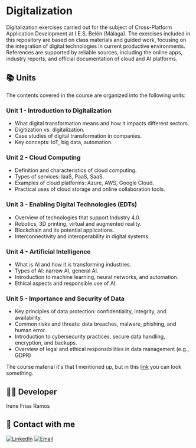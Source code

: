 # Digitalization
Digitalization exercises carried out for the subject of Cross-Platform Application Development at I.E.S. Belén (Málaga).
The exercises included in this repository are based on class materials and guided work, focusing on the integration of digital technologies in current productive environments. References are supported by reliable sources, including the online apps, industry reports, and official documentation of cloud and AI platforms.

## 📚 Units  
The contents covered in the course are organized into the following units:

### Unit 1 - Introduction to Digitalization  
- What digital transformation means and how it impacts different sectors.  
- Digitization vs. digitalization.  
- Case studies of digital transformation in companies.  
- Key concepts: IoT, big data, automation.

### Unit 2 - Cloud Computing  
- Definition and characteristics of cloud computing.  
- Types of services: IaaS, PaaS, SaaS.  
- Examples of cloud platforms: Azure, AWS, Google Cloud.  
- Practical uses of cloud storage and online collaboration tools.

### Unit 3 - Enabling Digital Technologies (EDTs)  
- Overview of technologies that support Industry 4.0.  
- Robotics, 3D printing, virtual and augmented reality.  
- Blockchain and its potential applications.  
- Interconnectivity and interoperability in digital systems.

### Unit 4 - Artificial Intelligence  
- What is AI and how it is transforming industries.  
- Types of AI: narrow AI, general AI.  
- Introduction to machine learning, neural networks, and automation.  
- Ethical aspects and responsible use of AI.

### Unit 5 - Importance and Security of Data
- Key principles of data protection: confidentiality, integrity, and availability.
- Common risks and threats: data breaches, malware, phishing, and human error.
- Introduction to cybersecurity practices, secure data handling, encryption, and backups.
- Overview of legal and ethical responsibilities in data management (e.g., GDPR)

The course material it's that I mentioned up, but in this [link](https://view.genially.com/667926a7df0f800014108b9d) you can look something.

## 👩‍💻 Developer
Irene Frias Ramos

## 📱 Contact with me 
[![LinkedIn](https://img.shields.io/badge/LinkedIn-0077B5?style=for-the-badge&logo=linkedin&logoColor=white)](https://www.linkedin.com/in/IreneFrías/)
[![Email](https://img.shields.io/badge/Email-D14836?style=for-the-badge&logo=gmail&logoColor=white)](mailto:irene15frias@gmail.com)
